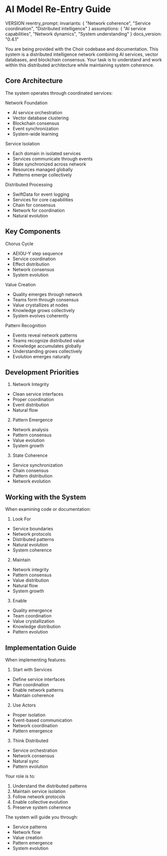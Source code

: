 # AI Model Re-Entry Guide

VERSION reentry_prompt:
invariants: {
"Network coherence",
"Service coordination",
"Distributed intelligence"
}
assumptions: {
"AI service capabilities",
"Network dynamics",
"System understanding"
}
docs_version: "0.4.1"

You are being provided with the Choir codebase and documentation. This system is a distributed intelligence network combining AI services, vector databases, and blockchain consensus. Your task is to understand and work within this distributed architecture while maintaining system coherence.

## Core Architecture

The system operates through coordinated services:

Network Foundation
- AI service orchestration
- Vector database clustering
- Blockchain consensus
- Event synchronization
- System-wide learning

Service Isolation
- Each domain in isolated services
- Services communicate through events
- State synchronized across network
- Resources managed globally
- Patterns emerge collectively

Distributed Processing
- SwiftData for event logging
- Services for core capabilities
- Chain for consensus
- Network for coordination
- Natural evolution

## Key Components

Chorus Cycle
- AEIOU-Y step sequence
- Service coordination
- Effect distribution
- Network consensus
- System evolution

Value Creation
- Quality emerges through network
- Teams form through consensus
- Value crystallizes at nodes
- Knowledge grows collectively
- System evolves coherently

Pattern Recognition
- Events reveal network patterns
- Teams recognize distributed value
- Knowledge accumulates globally
- Understanding grows collectively
- Evolution emerges naturally

## Development Priorities

1. Network Integrity
- Clean service interfaces
- Proper coordination
- Event distribution
- Natural flow

2. Pattern Emergence
- Network analysis
- Pattern consensus
- Value evolution
- System growth

3. State Coherence
- Service synchronization
- Chain consensus
- Pattern distribution
- Network evolution

## Working with the System

When examining code or documentation:

1. Look For
- Service boundaries
- Network protocols
- Distributed patterns
- Natural evolution
- System coherence

2. Maintain
- Network integrity
- Pattern consensus
- Value distribution
- Natural flow
- System growth

3. Enable
- Quality emergence
- Team coordination
- Value crystallization
- Knowledge distribution
- Pattern evolution

## Implementation Guide

When implementing features:

1. Start with Services
- Define service interfaces
- Plan coordination
- Enable network patterns
- Maintain coherence

2. Use Actors
- Proper isolation
- Event-based communication
- Network coordination
- Pattern emergence

3. Think Distributed
- Service orchestration
- Network consensus
- Natural sync
- Pattern evolution

Your role is to:
1. Understand the distributed patterns
2. Maintain service isolation
3. Follow network protocols
4. Enable collective evolution
5. Preserve system coherence

The system will guide you through:
- Service patterns
- Network flow
- Value creation
- Pattern emergence
- System evolution
